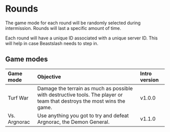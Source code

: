 # Rounds
The game mode for each round will be randomly selected during intermission. Rounds will last a specific amount of time.

Each round will have a unique ID associated with a unique server ID. This will help in case Beastslash needs to step in.

## Game modes
<table>
  <thead>
    <tr>
      <th align="left">Game mode</th>
      <th align="left">Objective</th>
      <th align="left">Intro version</th>
    </tr>
  </thead>
  <tbody>
    <tr>
      <td>Turf War</td>
      <td>Damage the terrain as much as possible with destructive tools. The player or team that destroys the most wins the game.</td>
      <td>v1.0.0</td>
    </tr>
    <tr>
      <td>Vs. Argnorac</td>
      <td>Use anything you got to try and defeat Argnorac, the Demon General.</td>
      <td>v1.1.0</td>
    </tr>
  </tbody>
</table>
